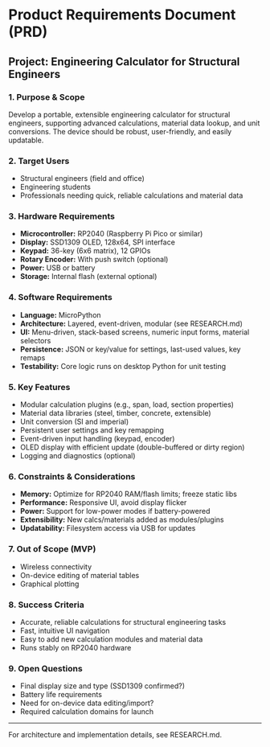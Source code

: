 # Product Requirements Document (PRD)

## Project: Engineering Calculator for Structural Engineers

### 1. Purpose & Scope

Develop a portable, extensible engineering calculator for structural engineers, supporting advanced calculations, material data lookup, and unit conversions. The device should be robust, user-friendly, and easily updatable.

### 2. Target Users
- Structural engineers (field and office)
- Engineering students
- Professionals needing quick, reliable calculations and material data

### 3. Hardware Requirements
- **Microcontroller:** RP2040 (Raspberry Pi Pico or similar)
- **Display:** SSD1309 OLED, 128x64, SPI interface
- **Keypad:** 36-key (6x6 matrix), 12 GPIOs
- **Rotary Encoder:** With push switch (optional)
- **Power:** USB or battery
- **Storage:** Internal flash (external optional)

### 4. Software Requirements
- **Language:** MicroPython
- **Architecture:** Layered, event-driven, modular (see RESEARCH.md)
- **UI:** Menu-driven, stack-based screens, numeric input forms, material selectors
- **Persistence:** JSON or key/value for settings, last-used values, key remaps
- **Testability:** Core logic runs on desktop Python for unit testing

### 5. Key Features
- Modular calculation plugins (e.g., span, load, section properties)
- Material data libraries (steel, timber, concrete, extensible)
- Unit conversion (SI and imperial)
- Persistent user settings and key remapping
- Event-driven input handling (keypad, encoder)
- OLED display with efficient update (double-buffered or dirty region)
- Logging and diagnostics (optional)

### 6. Constraints & Considerations
- **Memory:** Optimize for RP2040 RAM/flash limits; freeze static libs
- **Performance:** Responsive UI, avoid display flicker
- **Power:** Support for low-power modes if battery-powered
- **Extensibility:** New calcs/materials added as modules/plugins
- **Updatability:** Filesystem access via USB for updates

### 7. Out of Scope (MVP)
- Wireless connectivity
- On-device editing of material tables
- Graphical plotting

### 8. Success Criteria
- Accurate, reliable calculations for structural engineering tasks
- Fast, intuitive UI navigation
- Easy to add new calculation modules and material data
- Runs stably on RP2040 hardware

### 9. Open Questions
- Final display size and type (SSD1309 confirmed?)
- Battery life requirements
- Need for on-device data editing/import?
- Required calculation domains for launch

---

For architecture and implementation details, see RESEARCH.md. 